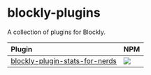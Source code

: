 # blockly-plugins

A collection of plugins for Blockly.

| Plugin | NPM |
| :--- | --- |
| [blockly-plugin-stats-for-nerds][readme:blockly-plugin-stats-for-nerds] | [![][badge@npm:blockly-plugin-stats-for-nerds]][npm:blockly-plugin-stats-for-nerds] |

<!-- links -->
[readme:blockly-plugin-stats-for-nerds]: blockly-plugin-stats-for-nerds/README.md
[npm:blockly-plugin-stats-for-nerds]: https://www.npmjs.com/package/blockly-plugin-stats-for-nerds
[badge@npm:blockly-plugin-stats-for-nerds]: https://img.shields.io/npm/v/blockly-plugin-stats-for-nerds

